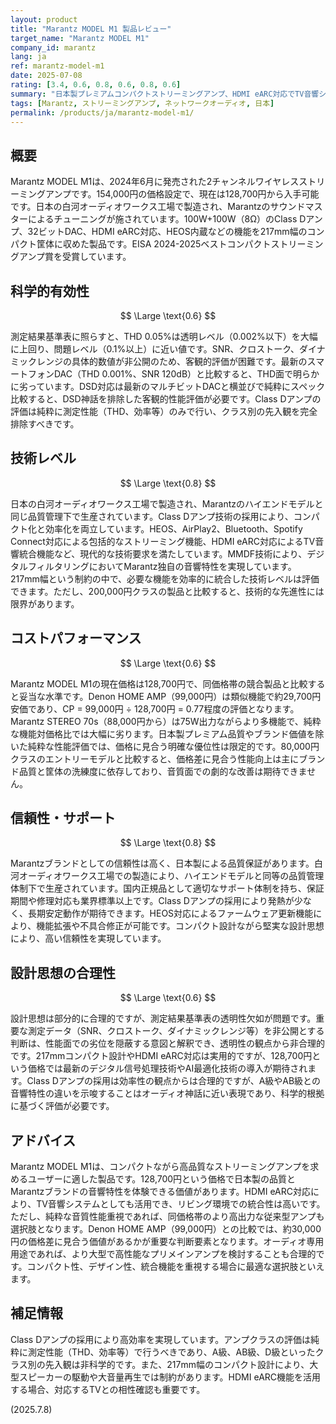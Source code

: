 ```yaml
---
layout: product
title: "Marantz MODEL M1 製品レビュー"
target_name: "Marantz MODEL M1"
company_id: marantz
lang: ja
ref: marantz-model-m1
date: 2025-07-08
rating: [3.4, 0.6, 0.8, 0.6, 0.8, 0.6]
summary: "日本製プレミアムコンパクトストリーミングアンプ、HDMI eARC対応でTV音響システムとしても機能"
tags: [Marantz, ストリーミングアンプ, ネットワークオーディオ, 日本]
permalink: /products/ja/marantz-model-m1/
---
```

## 概要

Marantz MODEL M1は、2024年6月に発売された2チャンネルワイヤレスストリーミングアンプです。154,000円の価格設定で、現在は128,700円から入手可能です。日本の白河オーディオワークス工場で製造され、Marantzのサウンドマスターによるチューニングが施されています。100W+100W（8Ω）のClass Dアンプ、32ビットDAC、HDMI eARC対応、HEOS内蔵などの機能を217mm幅のコンパクト筐体に収めた製品です。EISA 2024-2025ベストコンパクトストリーミングアンプ賞を受賞しています。

## 科学的有効性

$$ \Large \text{0.6} $$

測定結果基準表に照らすと、THD 0.05%は透明レベル（0.002%以下）を大幅に上回り、問題レベル（0.1%以上）に近い値です。SNR、クロストーク、ダイナミックレンジの具体的数値が非公開のため、客観的評価が困難です。最新のスマートフォンDAC（THD 0.001%、SNR 120dB）と比較すると、THD面で明らかに劣っています。DSD対応は最新のマルチビットDACと横並びで純粋にスペック比較すると、DSD神話を排除した客観的性能評価が必要です。Class Dアンプの評価は純粋に測定性能（THD、効率等）のみで行い、クラス別の先入観を完全排除すべきです。

## 技術レベル

$$ \Large \text{0.8} $$

日本の白河オーディオワークス工場で製造され、Marantzのハイエンドモデルと同じ品質管理下で生産されています。Class Dアンプ技術の採用により、コンパクト化と効率化を両立しています。HEOS、AirPlay2、Bluetooth、Spotify Connect対応による包括的なストリーミング機能、HDMI eARC対応によるTV音響統合機能など、現代的な技術要求を満たしています。MMDF技術により、デジタルフィルタリングにおいてMarantz独自の音響特性を実現しています。217mm幅という制約の中で、必要な機能を効率的に統合した技術レベルは評価できます。ただし、200,000円クラスの製品と比較すると、技術的な先進性には限界があります。

## コストパフォーマンス

$$ \Large \text{0.6} $$

Marantz MODEL M1の現在価格は128,700円で、同価格帯の競合製品と比較すると妥当な水準です。Denon HOME AMP（99,000円）は類似機能で約29,700円安価であり、CP = 99,000円 ÷ 128,700円 = 0.77程度の評価となります。Marantz STEREO 70s（88,000円から）は75W出力ながらより多機能で、純粋な機能対価格比では大幅に劣ります。日本製プレミアム品質やブランド価値を除いた純粋な性能評価では、価格に見合う明確な優位性は限定的です。80,000円クラスのエントリーモデルと比較すると、価格差に見合う性能向上は主にブランド品質と筐体の洗練度に依存しており、音質面での劇的な改善は期待できません。

## 信頼性・サポート

$$ \Large \text{0.8} $$

Marantzブランドとしての信頼性は高く、日本製による品質保証があります。白河オーディオワークス工場での製造により、ハイエンドモデルと同等の品質管理体制下で生産されています。国内正規品として適切なサポート体制を持ち、保証期間や修理対応も業界標準以上です。Class Dアンプの採用により発熱が少なく、長期安定動作が期待できます。HEOS対応によるファームウェア更新機能により、機能拡張や不具合修正が可能です。コンパクト設計ながら堅実な設計思想により、高い信頼性を実現しています。

## 設計思想の合理性

$$ \Large \text{0.6} $$

設計思想は部分的に合理的ですが、測定結果基準表の透明性欠如が問題です。重要な測定データ（SNR、クロストーク、ダイナミックレンジ等）を非公開とする判断は、性能面での劣位を隠蔽する意図と解釈でき、透明性の観点から非合理的です。217mmコンパクト設計やHDMI eARC対応は実用的ですが、128,700円という価格では最新のデジタル信号処理技術やAI最適化技術の導入が期待されます。Class Dアンプの採用は効率性の観点からは合理的ですが、A級やAB級との音響特性の違いを示唆することはオーディオ神話に近い表現であり、科学的根拠に基づく評価が必要です。

## アドバイス

Marantz MODEL M1は、コンパクトながら高品質なストリーミングアンプを求めるユーザーに適した製品です。128,700円という価格で日本製の品質とMarantzブランドの音響特性を体験できる価値があります。HDMI eARC対応により、TV音響システムとしても活用でき、リビング環境での統合性は高いです。ただし、純粋な音質性能重視であれば、同価格帯のより高出力な従来型アンプも選択肢となります。Denon HOME AMP（99,000円）との比較では、約30,000円の価格差に見合う価値があるかが重要な判断要素となります。オーディオ専用用途であれば、より大型で高性能なプリメインアンプを検討することも合理的です。コンパクト性、デザイン性、統合機能を重視する場合に最適な選択肢といえます。

## 補足情報

Class Dアンプの採用により高効率を実現しています。アンプクラスの評価は純粋に測定性能（THD、効率等）で行うべきであり、A級、AB級、D級といったクラス別の先入観は非科学的です。また、217mm幅のコンパクト設計により、大型スピーカーの駆動や大音量再生では制約があります。HDMI eARC機能を活用する場合、対応するTVとの相性確認も重要です。

(2025.7.8)